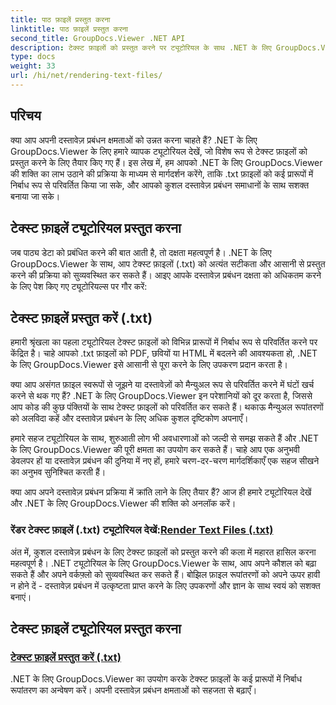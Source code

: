 ```yaml
---
title: पाठ फ़ाइलें प्रस्तुत करना
linktitle: पाठ फ़ाइलें प्रस्तुत करना
second_title: GroupDocs.Viewer .NET API
description: टेक्स्ट फ़ाइलों को प्रस्तुत करने पर ट्यूटोरियल के साथ .NET के लिए GroupDocs.Viewer की क्षमता को अनलॉक करें। बेहतर दस्तावेज़ प्रबंधन के लिए .txt फ़ाइलों को विभिन्न स्वरूपों में बदलें।
type: docs
weight: 33
url: /hi/net/rendering-text-files/
---
```

## परिचय

क्या आप अपनी दस्तावेज़ प्रबंधन क्षमताओं को उन्नत करना चाहते हैं? .NET के लिए GroupDocs.Viewer के लिए हमारे व्यापक ट्यूटोरियल देखें, जो विशेष रूप से टेक्स्ट फ़ाइलों को प्रस्तुत करने के लिए तैयार किए गए हैं। इस लेख में, हम आपको .NET के लिए GroupDocs.Viewer की शक्ति का लाभ उठाने की प्रक्रिया के माध्यम से मार्गदर्शन करेंगे, ताकि .txt फ़ाइलों को कई प्रारूपों में निर्बाध रूप से परिवर्तित किया जा सके, और आपको कुशल दस्तावेज़ प्रबंधन समाधानों के साथ सशक्त बनाया जा सके।

## टेक्स्ट फ़ाइलें ट्यूटोरियल प्रस्तुत करना

जब पाठ्य डेटा को प्रबंधित करने की बात आती है, तो दक्षता महत्वपूर्ण है। .NET के लिए GroupDocs.Viewer के साथ, आप टेक्स्ट फ़ाइलों (.txt) को अत्यंत सटीकता और आसानी से प्रस्तुत करने की प्रक्रिया को सुव्यवस्थित कर सकते हैं। आइए आपके दस्तावेज़ प्रबंधन दक्षता को अधिकतम करने के लिए पेश किए गए ट्यूटोरियल्स पर गौर करें:

## टेक्स्ट फ़ाइलें प्रस्तुत करें (.txt)

हमारी श्रृंखला का पहला ट्यूटोरियल टेक्स्ट फ़ाइलों को विभिन्न प्रारूपों में निर्बाध रूप से परिवर्तित करने पर केंद्रित है। चाहे आपको .txt फ़ाइलों को PDF, छवियों या HTML में बदलने की आवश्यकता हो, .NET के लिए GroupDocs.Viewer इसे आसानी से पूरा करने के लिए उपकरण प्रदान करता है। 

क्या आप असंगत फ़ाइल स्वरूपों से जूझने या दस्तावेज़ों को मैन्युअल रूप से परिवर्तित करने में घंटों खर्च करने से थक गए हैं? .NET के लिए GroupDocs.Viewer इन परेशानियों को दूर करता है, जिससे आप कोड की कुछ पंक्तियों के साथ टेक्स्ट फ़ाइलों को परिवर्तित कर सकते हैं। थकाऊ मैन्युअल रूपांतरणों को अलविदा कहें और दस्तावेज़ प्रबंधन के लिए अधिक कुशल दृष्टिकोण अपनाएँ।

हमारे सहज ट्यूटोरियल के साथ, शुरुआती लोग भी अवधारणाओं को जल्दी से समझ सकते हैं और .NET के लिए GroupDocs.Viewer की पूरी क्षमता का उपयोग कर सकते हैं। चाहे आप एक अनुभवी डेवलपर हों या दस्तावेज़ प्रबंधन की दुनिया में नए हों, हमारे चरण-दर-चरण मार्गदर्शिकाएँ एक सहज सीखने का अनुभव सुनिश्चित करती हैं।

क्या आप अपने दस्तावेज़ प्रबंधन प्रक्रिया में क्रांति लाने के लिए तैयार हैं? आज ही हमारे ट्यूटोरियल देखें और .NET के लिए GroupDocs.Viewer की शक्ति को अनलॉक करें।

###  रेंडर टेक्स्ट फ़ाइलें (.txt) ट्यूटोरियल देखें:[Render Text Files (.txt)](./render-txt/)

अंत में, कुशल दस्तावेज़ प्रबंधन के लिए टेक्स्ट फ़ाइलों को प्रस्तुत करने की कला में महारत हासिल करना महत्वपूर्ण है। .NET ट्यूटोरियल के लिए GroupDocs.Viewer के साथ, आप अपने कौशल को बढ़ा सकते हैं और अपने वर्कफ़्लो को सुव्यवस्थित कर सकते हैं। बोझिल फ़ाइल रूपांतरणों को अपने ऊपर हावी न होने दें - दस्तावेज़ प्रबंधन में उत्कृष्टता प्राप्त करने के लिए उपकरणों और ज्ञान के साथ स्वयं को सशक्त बनाएं।
## टेक्स्ट फ़ाइलें ट्यूटोरियल प्रस्तुत करना
### [टेक्स्ट फ़ाइलें प्रस्तुत करें (.txt)](./render-txt/)
.NET के लिए GroupDocs.Viewer का उपयोग करके टेक्स्ट फ़ाइलों के कई प्रारूपों में निर्बाध रूपांतरण का अन्वेषण करें। अपनी दस्तावेज़ प्रबंधन क्षमताओं को सहजता से बढ़ाएँ।